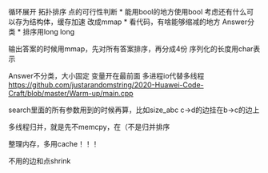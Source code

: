 循环展开
拓扑排序
点的可行性判断 *
能用bool的地方使用bool
考虑还有什么可以存为结构体，缓存加速
改成mmap *
看代码，有啥能够缩减的地方
Answer分类 *
排序用long long


输出答案的时候用mmap，先对所有答案排序，再分成4份
序列化的长度用char表示

Answer不分类，大小固定
变量开在最前面
多进程io代替多线程
https://github.com/justarandomstring/2020-Huawei-Code-Craft/blob/master/Warm-up/main.cpp

search里面的所有参数用到的时候再算，比如size_abc
c->d的边挂在b->c的边上

多线程归并，就是先不memcpy，在（不是归并排序

整理内存，多用cache！！！

不用的边和点shrink